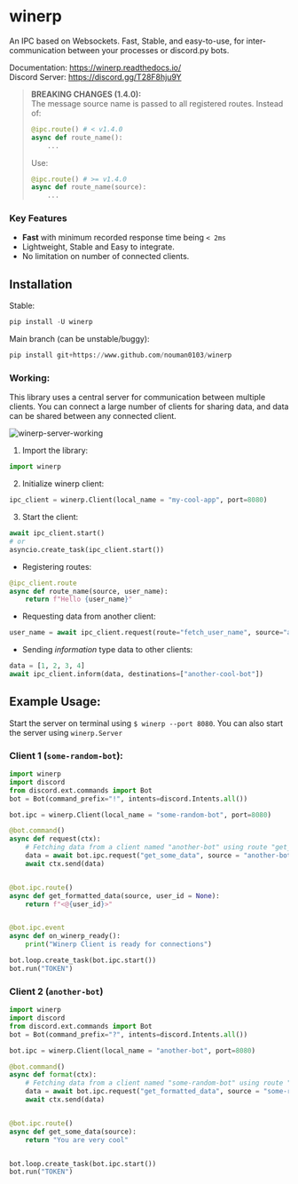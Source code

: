 # winerp
An IPC based on Websockets. Fast, Stable, and easy-to-use, for inter-communication between your processes or discord.py bots.

Documentation: https://winerp.readthedocs.io/  
Discord Server: https://discord.gg/T28F8hju9Y

> **BREAKING CHANGES (1.4.0):**  
The message source name is passed to all registered routes.
Instead of:
> ```py
> @ipc.route() # < v1.4.0
> async def route_name():
>     ...
> ```
> Use: 
> ```py
> @ipc.route() # >= v1.4.0
> async def route_name(source):
>     ...
> ```

### Key Features

 - **Fast** with minimum recorded response time being `< 2ms`
 - Lightweight, Stable and Easy to integrate.
 - No limitation on number of connected clients. 

## Installation
Stable:
```py
pip install -U winerp
```
Main branch (can be unstable/buggy):
```py
pip install git+https://www.github.com/nouman0103/winerp
```

### Working:
This library uses a central server for communication between multiple clients. You can connect a large number of clients for sharing data, and data can be shared between any connected client.

![winerp-server-working](https://user-images.githubusercontent.com/40216575/232253783-7f5b625e-a08d-4e3d-8306-50684ea396b6.png)


1) Import the library:
```py
import winerp
```

2) Initialize winerp client:
```py
ipc_client = winerp.Client(local_name = "my-cool-app", port=8080)
```

3) Start the client:
```py
await ipc_client.start()
# or
asyncio.create_task(ipc_client.start())
```

- Registering routes:
```py
@ipc_client.route
async def route_name(source, user_name):
    return f"Hello {user_name}"
```

- Requesting data from another client:
```py
user_name = await ipc_client.request(route="fetch_user_name", source="another-cool-bot", user_id = 123)
```

- Sending *information* type data to other clients:
```py
data = [1, 2, 3, 4]
await ipc_client.inform(data, destinations=["another-cool-bot"])
```

## Example Usage:

Start the server on terminal using `$ winerp --port 8080`. You can also start the server using `winerp.Server`

### Client 1 (`some-random-bot`):
```py
import winerp
import discord
from discord.ext.commands import Bot
bot = Bot(command_prefix="!", intents=discord.Intents.all())

bot.ipc = winerp.Client(local_name = "some-random-bot", port=8080)

@bot.command()
async def request(ctx):
    # Fetching data from a client named "another-bot" using route "get_some_data"
    data = await bot.ipc.request("get_some_data", source = "another-bot")
    await ctx.send(data)


@bot.ipc.route()
async def get_formatted_data(source, user_id = None):
    return f"<@{user_id}>"


@bot.ipc.event
async def on_winerp_ready():
    print("Winerp Client is ready for connections")

bot.loop.create_task(bot.ipc.start())
bot.run("TOKEN")
```

### Client 2 (`another-bot`)
```py
import winerp
import discord
from discord.ext.commands import Bot
bot = Bot(command_prefix="?", intents=discord.Intents.all())

bot.ipc = winerp.Client(local_name = "another-bot", port=8080)

@bot.command()
async def format(ctx):
    # Fetching data from a client named "some-random-bot" using route "get_formatted_data"
    data = await bot.ipc.request("get_formatted_data", source = "some-random-bot", user_id = ctx.author.id)
    await ctx.send(data)


@bot.ipc.route()
async def get_some_data(source):
    return "You are very cool"


bot.loop.create_task(bot.ipc.start())
bot.run("TOKEN")
```

